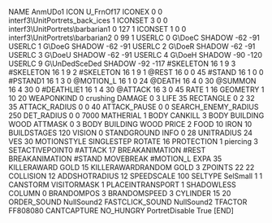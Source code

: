 NAME AnmUDo1
ICON U_FrnOf17
ICONEX 0 0 interf3\UnitPortrets\_back_ices 1
ICONSET 3 0 0 interf3\UnitPortrets\barbarian1 0 127 1
ICONSET 1 0 0 interf3\UnitPortrets\barbarian2 0 99 1
USERLC 0 G\DoeC SHADOW -62 -91
USERLC 1 G\DoeG SHADOW -62 -91
USERLC 2 G\DoeR SHADOW -62 -91
USERLC 3 G\DoeU SHADOW -62 -91
USERLC 4 G\DoeH SHADOW -90 -120
USERLC 9 G\UnDedSceDed SHADOW -92 -117
#SKELETON               16 1 9 3
#SKELETON               16 1 9 2
#SKELETON               16 1 9 1
@REST      		16 0 0 45
#STAND     		16 1 0 0
#PSTAND1    		16 1 3 0
@MOTION_L  		16 1 0 24
@DEATH     		16 4 0 30
@SUMMON     		16 4 30 0
#DEATHLIE1 		16 1 4 30
@ATTACK   		16 3 0 45
RATE 1 16
GEOMETRY 		1 10 20	
WEAPONKIND 		0 crushing
DAMAGE   		0 3
LIFE     		35
RECTANGLE 		0 2 32 35
ATTACK_RADIUS 		0 0 40
ATTACK_PAUSE 		0 0
SEARCH_ENEMY_RADIUS 	250
DET_RADIUS 		0 0 7000
MATHERIAL 		1 BODY
CANKILL 3 BODY BUILDING WOOD 
ATTMASK 0 3 BODY BUILDING WOOD 
PRICE 			2 FOOD 10 IRON 10
BUILDSTAGES 		120
VISION 			0
STANDGROUND
INFO 			0 28
UNITRADIUS 		24
VES 			30
MOTIONSTYLE 		SINGLESTEP
ROTATE 			16
PROTECTION 		1 piercing 3
SETACTIVEPOINT0 	#ATTACK 17
BREAKANIMATION 		#REST
BREAKANIMATION 		#STAND
MOVEBREAK 		#MOTION_L
EXPA 			35
KILLERAWARD             GOLD 15
KILLERAWARDRANDOM       GOLD 3
ZPOINTS 		22 22
COLLISION 		12
ADDSHOTRADIUS 12
SPEEDSCALE              100
SELTYPE SelSmall 1 1
CANSTORM
VISITORMASK 1
PLACEINTRANSPORT 1
SHADOWLESS
COLUMN 0
BRANDOMPOS 3
BRANDOMSPEED 3
CYLINDER 15 20
ORDER_SOUND NullSound2
FASTCLICK_SOUND NullSound2
TFACTOR FF808080
CANTCAPTURE
NO_HUNGRY
PortretDisable True
[END]

